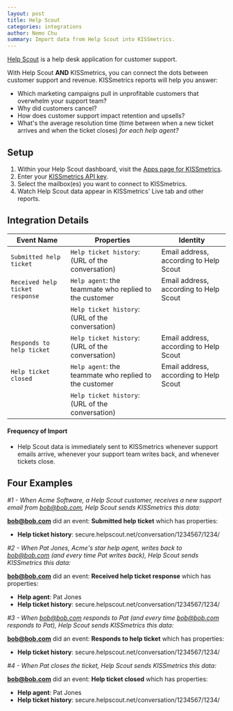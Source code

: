 ```yaml
---
layout: post
title: Help Scout
categories: integrations
author: Nemo Chu
summary: Import data from Help Scout into KISSmetrics.
---
```

[Help Scout][help-scout] is a help desk application for customer support.

With Help Scout **AND** KISSmetrics, you can connect the dots between customer support and revenue. KISSmetrics reports will help you answer:

* Which marketing campaigns pull in unprofitable customers that overwhelm your support team?
* Why did customers cancel?
* How does customer support impact retention and upsells?
* What's the average resolution time (time between when a new ticket arrives and when the ticket closes) *for each help agent?*

## Setup

1. Within your Help Scout dashboard, visit the [Apps page for KISSmetrics][km-helpscout].
2. Enter your [KISSmetrics API key][site-settings].
3. Select the mailbox(es) you want to connect to KISSmetrics.
4. Watch Help Scout data appear in KISSmetrics' Live tab and other reports.

## Integration Details

Event Name | Properties | Identity
-----------| ---------- | --------
`Submitted help ticket` | `Help ticket history`: (URL of the conversation) | Email address, according to Help Scout
`Received help ticket response` | `Help agent`: the teammate who replied to the customer | Email address, according to Help Scout
         | `Help ticket history`: (URL of the conversation) 
`Responds to help ticket` | `Help ticket history`: (URL of the conversation) | Email address, according to Help Scout
`Help ticket closed` | `Help agent`: the teammate who replied to the customer | Email address, according to Help Scout
         | `Help ticket history`: (URL of the conversation) 

#### Frequency of Import

* Help Scout data is immediately sent to KISSmetrics whenever support emails arrive, whenever your support team writes back, and whenever tickets close.

## Four Examples

*#1 - When Acme Software, a Help Scout customer, receives a new support email from bob@bob.com, Help Scout sends KISSmetrics this data:*

**bob@bob.com** did an event: **Submitted help ticket** which has properties:

* **Help ticket history**: secure.helpscout.net/conversation/1234567/1234/

*#2 - When Pat Jones, Acme's star help agent, writes back to bob@bob.com (and every time Pat writes back), Help Scout sends KISSmetrics this data:*

**bob@bob.com** did an event: **Received help ticket response** which has properties:

* **Help agent**: Pat Jones
* **Help ticket history**: secure.helpscout.net/conversation/1234567/1234/

*#3 - When bob@bob.com responds to Pat (and every time bob@bob.com responds to Pat), Help Scout sends KISSmetrics this data:*

**bob@bob.com** did an event: **Responds to help ticket** which has properties:

* **Help ticket history**: secure.helpscout.net/conversation/1234567/1234/

*#4 - When Pat closes the ticket, Help Scout sends KISSmetrics this data:*

**bob@bob.com** did an event: **Help ticket closed** which has properties:

* **Help agent**: Pat Jones
* **Help ticket history**: secure.helpscout.net/conversation/1234567/1234/

[help-scout]: http://www.helpscout.net
[site-settings]: https://app.kissmetrics.com/settings
[km-helpscout]: https://secure.helpscout.net/apps/kissmetrics/